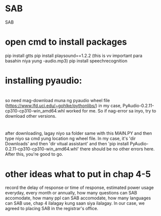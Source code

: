 # SAB
SAB

# open cmd to install packages
pip install gtts
pip install playsound==1.2.2 (this is vv important para basahin niya yung -audio.mp3)
pip install speechrecognition

# installing pyaudio:
#
so need mag-download muna ng pyaudio wheel file (https://www.lfd.uci.edu/~gohlke/pythonlibs/) in my case, PyAudio-0.2.11-cp310-cp310-win_amd64.whl worked for me. So if nag-error sa inyo, try to download other versions.
#
after downloading, lagay niyo sa folder same with this MAIN.PY and then type niyo sa cmd yung location ng wheel file. In my case, it's 'dir Downloads' and then 'dir vitual assistant' and then 'pip install PyAudio-0.2.11-cp310-cp310-win_amd64.whl' there should be no other errors here. After this, you're good to go.
#
# other ideas what to put in chap 4-5
  record the delay of response or time of response, 
  estimated power usage everyday, every month or annually, 
  how many questions can SAB accomodate, 
  how many ppl can SAB accomodate, 
  how many languages can SAB use, 
  chap 4 ilalagay kung saan siya ilalagay. In our case, we agreed to placing SAB in the registrar's office.
